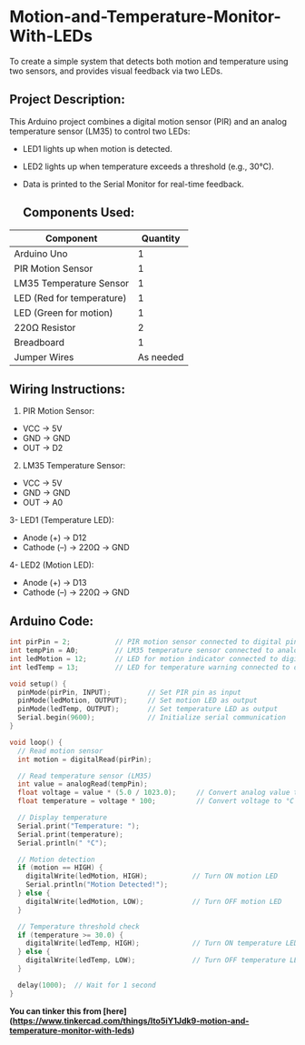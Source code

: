 # Motion-and-Temperature-Monitor-With-LEDs
To create a simple system that detects both motion and temperature using two sensors, and provides visual feedback via two LEDs.

## Project Description:
This Arduino project combines a digital motion sensor (PIR) and an analog temperature sensor (LM35) to control two LEDs:
- LED1 lights up when motion is detected.
- LED2 lights up when temperature exceeds a threshold (e.g., 30°C).
- Data is printed to the Serial Monitor for real-time feedback.

  ## Components Used:

 | Component                   | Quantity  |
| --------------------------- | --------- |
| Arduino Uno                 | 1         |
| PIR Motion Sensor           | 1         |
| LM35 Temperature Sensor     | 1         |
| LED (Red for temperature)   | 1         |
| LED (Green for motion)      | 1         |
| 220Ω Resistor               | 2         |
| Breadboard                  | 1         |
| Jumper Wires                | As needed |


## Wiring Instructions:
1. PIR Motion Sensor:
* VCC → 5V
* GND → GND
* OUT → D2

2. LM35 Temperature Sensor:
* VCC → 5V
* GND → GND
* OUT → A0

3- LED1 (Temperature LED):
* Anode (+) → D12
* Cathode (–) → 220Ω → GND

4- LED2 (Motion LED):
* Anode (+) → D13
* Cathode (–) → 220Ω → GND

## Arduino Code:
```cpp
int pirPin = 2;           // PIR motion sensor connected to digital pin 2
int tempPin = A0;         // LM35 temperature sensor connected to analog pin A0
int ledMotion = 12;       // LED for motion indicator connected to digital pin 12
int ledTemp = 13;         // LED for temperature warning connected to digital pin 13

void setup() {
  pinMode(pirPin, INPUT);         // Set PIR pin as input
  pinMode(ledMotion, OUTPUT);     // Set motion LED as output
  pinMode(ledTemp, OUTPUT);       // Set temperature LED as output
  Serial.begin(9600);             // Initialize serial communication
}

void loop() {
  // Read motion sensor
  int motion = digitalRead(pirPin);

  // Read temperature sensor (LM35)
  int value = analogRead(tempPin);
  float voltage = value * (5.0 / 1023.0);     // Convert analog value to voltage
  float temperature = voltage * 100;          // Convert voltage to °C

  // Display temperature
  Serial.print("Temperature: ");
  Serial.print(temperature);
  Serial.println(" °C");

  // Motion detection
  if (motion == HIGH) {
    digitalWrite(ledMotion, HIGH);           // Turn ON motion LED
    Serial.println("Motion Detected!");
  } else {
    digitalWrite(ledMotion, LOW);            // Turn OFF motion LED
  }

  // Temperature threshold check
  if (temperature >= 30.0) {
    digitalWrite(ledTemp, HIGH);             // Turn ON temperature LED
  } else {
    digitalWrite(ledTemp, LOW);              // Turn OFF temperature LED
  }

  delay(1000);  // Wait for 1 second
}
```
**You can tinker this from [here] (https://www.tinkercad.com/things/lto5iY1Jdk9-motion-and-temperature-monitor-with-leds)**
